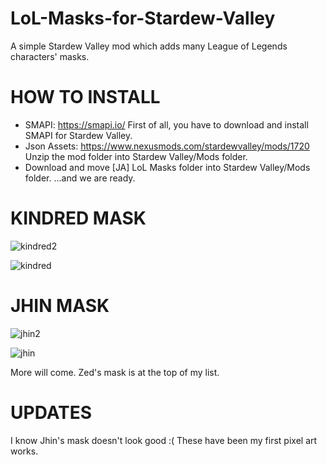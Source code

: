 # LoL-Masks-for-Stardew-Valley
A simple Stardew Valley mod which adds many League of Legends characters' masks.

# HOW TO INSTALL
- SMAPI: https://smapi.io/
First of all, you have to download and install SMAPI for Stardew Valley.
- Json Assets: https://www.nexusmods.com/stardewvalley/mods/1720
Unzip the mod folder into Stardew Valley/Mods folder.
- Download and move [JA] LoL Masks folder into Stardew Valley/Mods folder.
...and we are ready.

# KINDRED MASK

![kindred2](https://user-images.githubusercontent.com/69986916/151085398-df05754a-21fd-402e-a812-6ddaf32bd9b6.jpg)

![kindred](https://user-images.githubusercontent.com/69986916/151085411-a105469d-dc9b-47e2-9ea0-2b1c79f4270e.jpg)

# JHIN MASK

![jhin2](https://user-images.githubusercontent.com/69986916/151085430-9d36e997-ebb3-4c44-a507-cf4c3fc08425.jpg)

![jhin](https://user-images.githubusercontent.com/69986916/151085440-417b3d30-fbe4-4623-bbae-ecae2883e12e.jpg)

More will come. Zed's mask is at the top of my list. 

# UPDATES
I know Jhin's mask doesn't look good :( These have been my first pixel art works.
